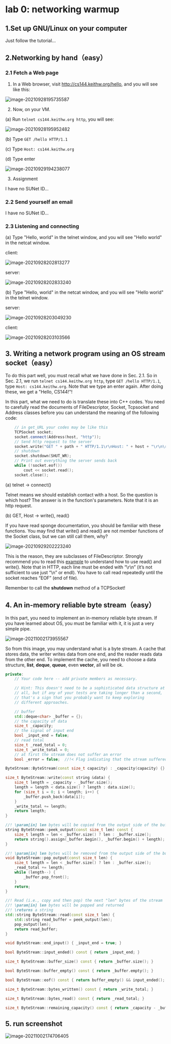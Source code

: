# lab 0: networking warmup

## 1.Set up GNU/Linux on your computer

Just follow the tutorial...

## 2.Networking by hand（easy）

### 2.1 Fetch a Web page

1. In a Web browser, visit http://cs144.keithw.org/hello, and you will see like this:

![image-20210928195735587](./lab0.assets/image-20210928195735587.png)

2. Now, on your VM.

(a) Run `telnet cs144.keithw.org http`, you will see:

![image-20210928195952482](./lab0.assets/image-20210928195952482.png)

(b) Type `GET /hello HTTP/1.1`

(c) Type `Host: cs144.keithw.org`

(d) Type enter

![image-20210929194238077](./lab0.assets/image-20210929194238077.png)

3. Assignment

I have  no SUNet ID...

### 2.2 Send yourself an email

I have no SUNet ID...

### 2.3 Listening and connecting

(a) Type "Hello, world" in the telnet window, and you will see "Hello world" in the netcat window.

client:

![image-20210928202813277](./lab0.assets/image-20210928202813277.png)

server:

![image-20210928202833240](./lab0.assets/image-20210928202833240.png)

(b) Type "Hello, world" in the netcat window, and you will see "Hello world" in the telnet window.

server:

![image-20210928203049230](./lab0.assets/image-20210928203049230.png)

client:

![image-20210928203103566](./lab0.assets/image-20210928203103566.png)

## 3. Writing a network program using an OS stream socket（easy）

To do this part well, you must recall what we have done in Sec. 2.1. So in Sec. 2.1, we run `telnet cs144.keithw.org http`, type `GET /hello HTTP/1.1`, type `Host: cs144.keithw.org`. Note that we type an enter again. After doing these, we get a "Hello, CS144!"!

In this part, what we need to do is translate these into C++ codes. You need to carefully read the documents of FileDescriptor, Socket, Tcpsocket and Address classes before you can understand the meaning of the following code:

```cpp
    // in get_URL your codes may be like this
	TCPSocket socket;
    socket.connect(Address(host, "http"));
    // Send http request to the server
    socket.write("GET " + path + " HTTP/1.1\r\nHost: " + host + "\r\n\r\n");
    // shutdown
    socket.shutdown(SHUT_WR);
    // Print out everything the server sends back
    while (!socket.eof()) 
        cout << socket.read();
    socket.close();
```

(a) telnet $\rightarrow$ connect()

Telnet means we should establish contact with a host. So the question is which host? The answer is in the function's parameters. Note that it is an http request.

(b) GET, Host $\rightarrow$ write(), read()

If you have read sponge documentation, you should be familiar with these functions. You may find that write() and read() are not member functions of the Socket class, but we can still call them, why?

![image-20210929202223240](./lab0.assets/image-20210929202223240.png)

This is the reason, they are subclasses of FileDescriptor. Strongly recommend you to read this [example](https://cs144.github.io/doc/lab0/class_t_c_p_socket.html) to understand how to use read() and write(). Note that in HTTP, each line must be ended with “\r\n” (it’s not sufficient to use just “\n” or endl). You have to call read repeatedly until the socket reaches “EOF” (end of file).

Remember to call the **shutdown** method of a TCPSocket!

## 4. An in-memory reliable byte stream（easy）

In this part, you need to implement an in-memory reliable byte stream. If you have learned about OS, you must be familiar with it, it is just a very simple pipe.

![image-20211002173955567](./lab0.assets/image-20211002173955567.png)

So from this image, you may understand what is a byte stream. A cache that stores data, the writer writes data from one end, and the reader reads data from the other end. To implement the cache, you need to choose a data structure,  **list**, **deque**, **queue**, even **vector**, all will be ok.

```cpp
private:
    // Your code here -- add private members as necessary.

    // Hint: This doesn't need to be a sophisticated data structure at
    // all, but if any of your tests are taking longer than a second,
    // that's a sign that you probably want to keep exploring
    // different approaches.

    // buffer
    std::deque<char> _buffer = {};
    // the capacity of data
    size_t _capacity;
    // the signal of input end
    bool _input_end = false;
    // read total
    size_t _read_total = 0;
    size_t _write_total = 0;
    // at first the stream does not suffer an error
    bool _error = false;  //!< Flag indicating that the stream suffered an error.
```

```cpp
ByteStream::ByteStream(const size_t capacity) : _capacity(capacity) {}

size_t ByteStream::write(const string &data) {
    size_t length = _capacity - _buffer.size();
    length = length < data.size() ? length : data.size();
    for (size_t i = 0; i < length; i++) {
        _buffer.push_back(data[i]);
    }
    _write_total += length;
    return length;
}

//! \param[in] len bytes will be copied from the output side of the buffer
string ByteStream::peek_output(const size_t len) const {
    size_t length = len < _buffer.size() ? len : _buffer.size();
    return string().assign(_buffer.begin(), _buffer.begin() + length);
}

//! \param[in] len bytes will be removed from the output side of the buffer
void ByteStream::pop_output(const size_t len) {
    size_t length = len < _buffer.size() ? len : _buffer.size();
    _read_total += length;
    while (length--) {
        _buffer.pop_front();
    }
    return;
}

//! Read (i.e., copy and then pop) the next "len" bytes of the stream
//! \param[in] len bytes will be popped and returned
//! \returns a string
std::string ByteStream::read(const size_t len) {
    std::string read_buffer = peek_output(len);
    pop_output(len);
    return read_buffer;
}

void ByteStream::end_input() { _input_end = true; }

bool ByteStream::input_ended() const { return _input_end; }

size_t ByteStream::buffer_size() const { return _buffer.size(); }

bool ByteStream::buffer_empty() const { return _buffer.empty(); }

bool ByteStream::eof() const { return buffer_empty() && input_ended(); }

size_t ByteStream::bytes_written() const { return _write_total; }

size_t ByteStream::bytes_read() const { return _read_total; }

size_t ByteStream::remaining_capacity() const { return _capacity - _buffer.size(); }

```

## 5. run screenshot

![image-20211002174706405](./lab0.assets/image-20211002174706405.png)






















